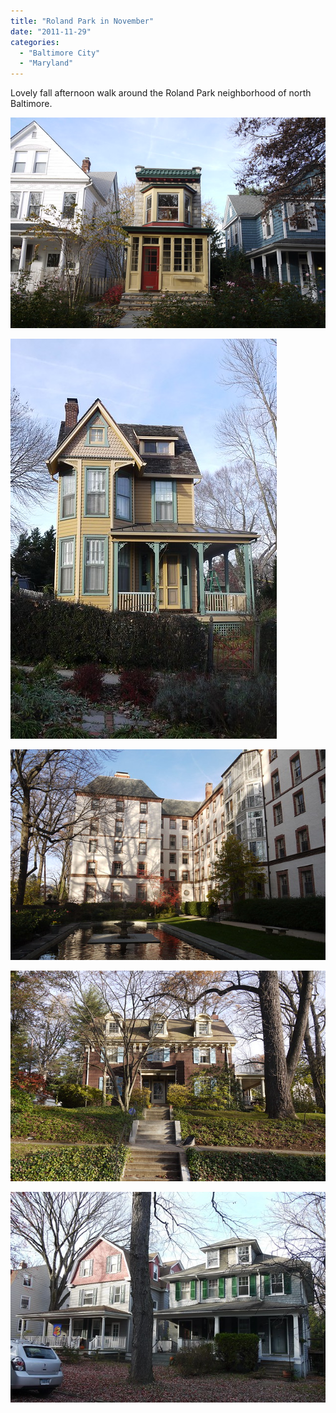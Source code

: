 ```yaml
---
title: "Roland Park in November"
date: "2011-11-29"
categories: 
  - "Baltimore City"
  - "Maryland"
---
```


Lovely fall afternoon walk around the Roland Park neighborhood of north Baltimore.

[![House, Roland Park](images/6387336847_54b753dd67_z.jpg)](http://www.flickr.com/photos/elipousson/6387336847/ "House, Roland Park by eli.pousson, on Flickr")

[![House, Roland Park](images/6387336111_4aa5013d42_z.jpg)](http://www.flickr.com/photos/elipousson/6387336111/ "House, Roland Park by eli.pousson, on Flickr")

[![Apartments, Roland Park](images/6387339031_fa2159394b_z.jpg)](http://www.flickr.com/photos/elipousson/6387339031/ "Apartments, Roland Park by eli.pousson, on Flickr")

[![House, Roland Park](images/6387337465_740f3b7a1a_z.jpg)](http://www.flickr.com/photos/elipousson/6387337465/ "House, Roland Park by eli.pousson, on Flickr")

[![House, Roland Park](images/6387335519_3da829c3c6_z.jpg)](http://www.flickr.com/photos/elipousson/6387335519/ "House, Roland Park by eli.pousson, on Flickr")
